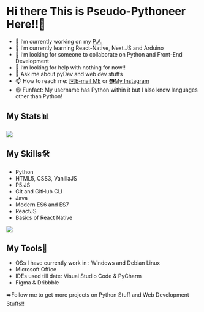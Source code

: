 # Hi there This is Pseudo-Pythoneer Here!!👋

- 🔭 I’m currently working on my [P.A.](https://github.com/Pseudo-Pythonic/Sara-Personal-Assistant)
- 🌱 I’m currently learning React-Native, Next.JS and Arduino
- 👯 I’m looking for someone to collaborate on Python and Front-End Development
- 🤔 I’m looking for help with nothing for now!!
- 💬 Ask me about pyDev and web dev stuffs
- 📫 How to reach me: [✉️E-mail ME](mailto:pseudopythonic@gmail.com) or [📷My Instagram](https://www.instagram.com/pseudopythonic)
- 😆 Funfact: My username has Python within it but I also know languages other than Python!

## My Stats📊
<img align="center" src="https://github-readme-stats.vercel.app/api?username=Pseudo-Pythonic&show_icons=true&theme=cobalt" />

## My Skills🛠️
- Python
- HTML5, CSS3, VanillaJS
- P5.JS
- Git and GitHub CLI
- Java
- Modern ES6 and ES7
- ReactJS
- Basics of React Native

<img align="center" src="https://github-readme-stats-anuraghazra1.vercel.app/api/top-langs/?username=Pseudo-Pythonic&layout=compact&theme=cobalt" />
 
## My Tools🧰
  - OSs I have currently work in : Windows and Debian Linux
  - Microsoft Office
  - IDEs used till date: Visual Studio Code & PyCharm
  - Figma & Dribbble

➡️Follow me to get more projects on Python Stuff and Web Development Stuffs!!
